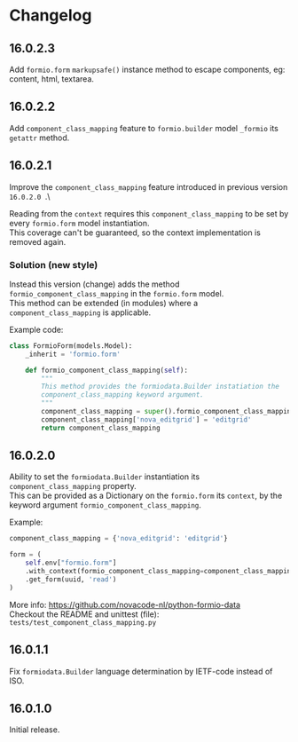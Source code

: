 # Changelog

## 16.0.2.3

Add `formio.form` `markupsafe()` instance method to escape components, eg: content, html, textarea.

## 16.0.2.2

Add `component_class_mapping` feature to `formio.builder` model
`_formio` its `getattr` method.

## 16.0.2.1

Improve the `component_class_mapping` feature introduced in previous version `16.0.2.0 `.\

Reading from the `context` requires this `component_class_mapping` to be set by every `formio.form` model instantiation.\
This coverage can't be guaranteed, so the context implementation is removed again.

### Solution (new style)

Instead this version (change) adds the method `formio_component_class_mapping` in the `formio.form` model.\
This method can be extended (in modules) where a `component_class_mapping` is applicable.

Example code:

```python
class FormioForm(models.Model):
    _inherit = 'formio.form'

    def formio_component_class_mapping(self):
        """
        This method provides the formiodata.Builder instatiation the
        component_class_mapping keyword argument.
        """
        component_class_mapping = super().formio_component_class_mapping()
        component_class_mapping['nova_editgrid'] = 'editgrid'
        return component_class_mapping
```

## 16.0.2.0

Ability to set the `formiodata.Builder` instantiation its `component_class_mapping` property.\
This can be provided as a Dictionary on the `formio.form` its `context`, by the keyword argument `formio_component_class_mapping`.

Example:

```python
component_class_mapping = {'nova_editgrid': 'editgrid'}

form = (
    self.env["formio.form"]
    .with_context(formio_component_class_mapping=component_class_mapping)
    .get_form(uuid, 'read')
)
```

More info: https://github.com/novacode-nl/python-formio-data \
Checkout the README and unittest (file): `tests/test_component_class_mapping.py`

## 16.0.1.1

Fix `formiodata.Builder` language determination by IETF-code instead of ISO.

## 16.0.1.0

Initial release.
